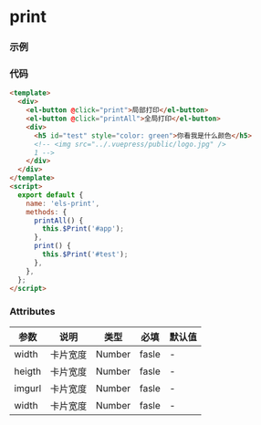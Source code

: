 # print

### 示例

<els-print />

### 代码

```html
<template>
  <div>
    <el-button @click="print">局部打印</el-button>
    <el-button @click="printAll">全局打印</el-button>
    <div>
      <h5 id="test" style="color: green">你看我是什么颜色</h5>
      <!-- <img src="../.vuepress/public/logo.jpg" />
      1 -->
    </div>
  </div>
</template>
<script>
  export default {
    name: 'els-print',
    methods: {
      printAll() {
        this.$Print('#app');
      },
      print() {
        this.$Print('#test');
      },
    },
  };
</script>
```

### Attributes

| 参数   | 说明     | 类型   | 必填  | 默认值 |
| ------ | -------- | ------ | ----- | ------ |
| width  | 卡片宽度 | Number | fasle | -      |
| heigth | 卡片宽度 | Number | fasle | -      |
| imgurl | 卡片宽度 | Number | fasle | -      |
| width  | 卡片宽度 | Number | fasle | -      |
